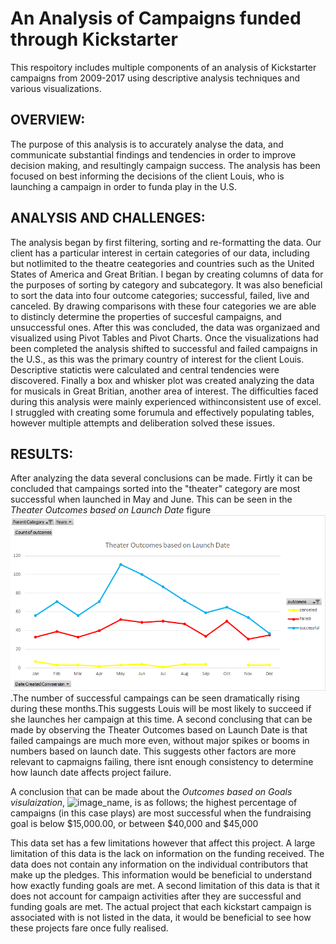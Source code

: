 # An Analysis of Campaigns funded through Kickstarter
This respoitory includes multiple components of an analysis of Kickstarter campaigns from 2009-2017 using descriptive analysis techniques and various visualizations.

## OVERVIEW: 
The purpose of this analysis is to accurately analyse the data, and communicate substantial findings and tendencies in order to improve decision making, and resultingly campaign success. The analysis has been focused on best informing the decisions of the client Louis, who is launching a campaign in order to funda play in the U.S. 

## ANALYSIS AND CHALLENGES: 
The analysis began by first filtering, sorting and re-formatting the data. Our client has a particular interest in certain categories of our data, including but notlimited to the theatre ceategories and countries such as the United States of America and Great Britian. I began by creating columns of data for the purposes of sorting by category and subcategory. It was also beneficial to sort the data into four outcome categories; successful, failed, live and canceled. By drawing comparisons with these four categories we are 
able to distincly determine the properties of succesful campaigns, and unsuccessful ones. After this was concluded, the data was organizaed and visualized using Pivot Tables and Pivot Charts. Once the visualizations had been completed the analysis shifted to successful and failed campaigns in the U.S., as this was the primary country of interest for the client Louis. Descriptive statictis were calculated and central tendencies were discovered. Finally a box and whisker plot was created analyzing the data for musicals in Great Britian, another area of interest. The difficulties faced during this analysis were mainly experienced withinconsistent use of excel. I struggled with creating some forumula and effectively populating tables, however multiple attempts and deliberation solved these issues. 

## RESULTS:
After analyzing the data several conclusions can be made. Firtly it can be concluded that campaings sorted into the "theater" category are most successful when launched in May and June. This can be seen in the *Theater Outcomes based on Launch Date* figure ![Theater_Outcomes_vs_Launch.png](Theater_Outcomes_vs_Launch.png).The number of successful campaings can be seen dramatically rising during these months.This suggests Louis will be most likely to succeed if she launches her campaign at this time. A second conclusing that can be made by observing the Theater Outcomes based on Launch Date is that failed campaings are much more even, without major spikes or booms in numbers based on launch date. This suggests other factors are more relevant to capmaigns failing, there isnt enough consistency to determine how launch date affects project failure. 

A conclusion that can be made about the *Outcomes based on Goals visulaization*, ![image_name](path/to/image_name.png), is as follows; the highest percentage of campaigns (in this case plays) are most successful when the 
fundraising goal is below $15,000.00, or between $40,000 and $45,000

This data set has a few limitations however that affect this project. A large limitation of this data is the lack on information on the funding received. The data does not contain any information on the individual
contributors that make up the pledges. This information would be beneficial to understand how exactly funding goals are met. A second limitation of this data is that it does not account for campaign activities after they are
successful and funding goals are met. The actual project that each kickstart campaign is associated with is not listed in the data, it would be beneficial to see how these projects fare once fully realised. 
